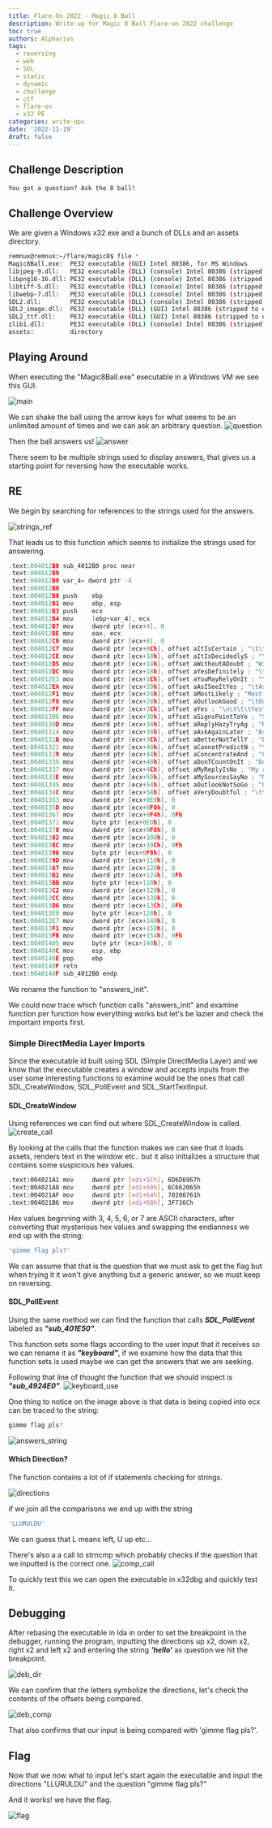 ```yaml
---
title: Flare-On 2022 - Magic 8 Ball
description: Write-up for Magic 8 Ball Flare-on 2022 challenge
toc: true
authors: Alpharivs
tags:
  - reversing
  - web
  - SDL
  - static
  - dynamic
  - challenge
  - ctf
  - flare-on
  - x32 PE
categories: write-ups
date: '2022-11-19'
draft: false
---
```


## Challenge Description
```text
You got a question? Ask the 8 ball!
```
## Challenge Overview

We are given a Windows x32 exe and a bunch of DLLs and an assets directory.

```bash
remnux@remnux:~/flare/magic8$ file *
Magic8Ball.exe:  PE32 executable (GUI) Intel 80386, for MS Windows
libjpeg-9.dll:   PE32 executable (DLL) (console) Intel 80386 (stripped to external PDB), for MS Windows
libpng16-16.dll: PE32 executable (DLL) (console) Intel 80386 (stripped to external PDB), for MS Windows
libtiff-5.dll:   PE32 executable (DLL) (console) Intel 80386 (stripped to external PDB), for MS Windows
libwebp-7.dll:   PE32 executable (DLL) (console) Intel 80386 (stripped to external PDB), for MS Windows
SDL2.dll:        PE32 executable (DLL) (console) Intel 80386 (stripped to external PDB), for MS Windows
SDL2_image.dll:  PE32 executable (DLL) (GUI) Intel 80386 (stripped to external PDB), for MS Windows
SDL2_ttf.dll:    PE32 executable (DLL) (GUI) Intel 80386 (stripped to external PDB), for MS Windows
zlib1.dll:       PE32 executable (DLL) (console) Intel 80386 (stripped to external PDB), for MS Windows
assets:          directory
```

## Playing Around

When executing the "Magic8Ball.exe" executable in a Windows VM we see this GUI.

![main](images/main.png)

We can shake the ball using the arrow keys for what seems to be an unlimited amount of times and we can ask an arbitrary question.
![question](images/question.png)

Then the ball answers us!
![answer](images/answer.png)

There seem to be multiple strings used to display answers, that gives us a starting point for reversing how the executable works.

## RE

We begin by searching for references to the strings used for the answers.

![strings_ref](images/strings_ref.png)

That leads us to this function which seems to initialize the strings used for answering.
```c
.text:004012B0 sub_4012B0 proc near
.text:004012B0
.text:004012B0 var_4= dword ptr -4
.text:004012B0
.text:004012B0 push    ebp
.text:004012B1 mov     ebp, esp
.text:004012B3 push    ecx
.text:004012B4 mov     [ebp+var_4], ecx
.text:004012B7 mov     dword ptr [ecx+4], 0
.text:004012BE mov     eax, ecx
.text:004012C0 mov     dword ptr [ecx+8], 0
.text:004012C7 mov     dword ptr [ecx+0Ch], offset aItIsCertain ; "\t\tIt is\n\tcertain"
.text:004012CE mov     dword ptr [ecx+10h], offset aItIsDecidedlyS ; "\t\tIt is\n\tdecidedly\n\t\t\tso"
.text:004012D5 mov     dword ptr [ecx+14h], offset aWithoutADoubt ; "Without a\n\t\tdoubt"
.text:004012DC mov     dword ptr [ecx+18h], offset aYesDefinitely ; "\t\tYes\n\tdefinitely"
.text:004012E3 mov     dword ptr [ecx+1Ch], offset aYouMayRelyOnIt ; "\tYou may\n\trely on\n\t\t\tit"
.text:004012EA mov     dword ptr [ecx+20h], offset aAsISeeItYes ; "\tAs I see\n\t\tit, yes"
.text:004012F1 mov     dword ptr [ecx+24h], offset aMostLikely ; "Most likely"
.text:004012F8 mov     dword ptr [ecx+28h], offset aOutlookGood ; "\tOutlook\n\t\tgood"
.text:004012FF mov     dword ptr [ecx+2Ch], offset aYes ; "\n\t\t\tYes"
.text:00401306 mov     dword ptr [ecx+30h], offset aSignsPointToYe ; "Signs point\n\t\tto yes"
.text:0040130D mov     dword ptr [ecx+34h], offset aReplyHazyTryAg ; "Reply hazy,\n\ttry again"
.text:00401314 mov     dword ptr [ecx+38h], offset aAskAgainLater ; "Ask again\n\t\tlater"
.text:0040131B mov     dword ptr [ecx+3Ch], offset aBetterNotTellY ; "Better not\n\ttell you\n\t\tnow"
.text:00401322 mov     dword ptr [ecx+40h], offset aCannotPredictN ; "\tCannot\t\n\tpredict\n\t\tnow"
.text:00401329 mov     dword ptr [ecx+44h], offset aConcentrateAnd ; "Concentrate\n\tand ask\n\t\tagain"
.text:00401330 mov     dword ptr [ecx+48h], offset aDonTCountOnIt ; "Don't count\n\t\ton it"
.text:00401337 mov     dword ptr [ecx+4Ch], offset aMyReplyIsNo ; "My reply is\n\t\t\tno"
.text:0040133E mov     dword ptr [ecx+50h], offset aMySourcesSayNo ; "My sources\n\t\t\tsay\n\t\t\tno"
.text:00401345 mov     dword ptr [ecx+54h], offset aOutlookNotSoGo ; "Outlook not\n\tso good"
.text:0040134C mov     dword ptr [ecx+58h], offset aVeryDoubtful ; "\t\tVery\n\tdoubtful"
.text:00401353 mov     dword ptr [ecx+0E0h], 0
.text:0040135D mov     dword ptr [ecx+0F0h], 0
.text:00401367 mov     dword ptr [ecx+0F4h], 0Fh
.text:00401371 mov     byte ptr [ecx+0E0h], 0
.text:00401378 mov     dword ptr [ecx+0F8h], 0
.text:00401382 mov     dword ptr [ecx+108h], 0
.text:0040138C mov     dword ptr [ecx+10Ch], 0Fh
.text:00401396 mov     byte ptr [ecx+0F8h], 0
.text:0040139D mov     dword ptr [ecx+110h], 0
.text:004013A7 mov     dword ptr [ecx+120h], 0
.text:004013B1 mov     dword ptr [ecx+124h], 0Fh
.text:004013BB mov     byte ptr [ecx+110h], 0
.text:004013C2 mov     dword ptr [ecx+128h], 0
.text:004013CC mov     dword ptr [ecx+138h], 0
.text:004013D6 mov     dword ptr [ecx+13Ch], 0Fh
.text:004013E0 mov     byte ptr [ecx+128h], 0
.text:004013E7 mov     dword ptr [ecx+140h], 0
.text:004013F1 mov     dword ptr [ecx+150h], 0
.text:004013FB mov     dword ptr [ecx+154h], 0Fh
.text:00401405 mov     byte ptr [ecx+140h], 0
.text:0040140C mov     esp, ebp
.text:0040140E pop     ebp
.text:0040140F retn
.text:0040140F sub_4012B0 endp
```
We rename the function to "answers_init".

We could now trace which function calls "answers_init" and examine function per function how everything works but let's be lazier and check the important imports first.

### Simple DirectMedia Layer Imports

Since the executable id built using SDL (Simple DirectMedia Layer) and we know that the executable creates a window and accepts inputs from the user some interesting functions to examine would be the ones that call SDL_CreateWindow, SDL_PollEvent and SDL_StartTextInput.

#### SDL_CreateWindow

Using references we can find out where SDL_CreateWindow is called.
![create_call](images/create_call.png)

By looking at the calls that the function makes we can see that it loads assets, renders text in the window etc.. but it also initializes a structure that contains some suspicious hex values.

```bash
.text:004021A1 mov     dword ptr [edi+5Ch], 6D6D6967h
.text:004021A8 mov     dword ptr [edi+60h], 6C662065h
.text:004021AF mov     dword ptr [edi+64h], 70206761h
.text:004021B6 mov     dword ptr [edi+68h], 3F736Ch
```

Hex values beginning with 3, 4, 5, 6, or 7 are ASCII characters, after converting that mysterious hex values and swapping the endianness we end up with the string:

```bash
'gimme flag pls?'
```

We can assume that that is the question that we must ask to get the flag but when trying it it won't give anything but a generic answer, so we must keep on reversing.

#### SDL_PollEvent

Using the same method we can find the function that calls ***SDL_PollEvent*** labeled as ***"sub_401E50"***.

This function sets some flags according to the user input that it receives so we can rename it as ***"keyboard"***, if we examine how the data that this function sets is used maybe we can get the answers that we are seeking.

Following that line of thought the function that we should inspect is ***"sub_4924E0"***.
![keyboard_use](images/keyboard_use.png)

One thing to notice on the image above is that data is being copied into ecx can be traced to the string:

```bash
gimme flag pls?
```
![answers_string](images/anwers_string.png)

#### Which Direction?

The function contains a lot of if statements checking for strings.

![directions](images/directions.png)

if we join all the comparisons we end up with the string 
```bash
'LLURULDU'
```
We can guess that L means left, U up etc... 

There's also a a call to strncmp which probably checks if the question that we inputted is the correct one.
![comp_call](images/comp_call.png)

To quickly test this we can open the executable in x32dbg and quickly test it.

## Debugging

After rebasing the executable in Ida in order to set the breakpoint in the debugger, running the program, inputting the directions up x2, down x2, right x2 and  left x2 and entering the string ***'hello'*** as question we hit the breakpoint.

![deb_dir](images/deb_dir.png)

We can confirm that the letters symbolize the directions, let's check the contents of the offsets being compared.

![deb_comp](images/deb_comp.png)

That also confirms that our input is being compared with 'gimme flag pls?'.

## Flag
Now that we now what to input let's start again the executable and input the directions "LLURULDU" and the question "gimme flag pls?"

And it works! we have the flag.

![flag](images/flag.png)